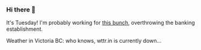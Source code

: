 ### Hi there :wave:

It's Tuesday! I'm probably working for [this bunch](https://github.com/kohofinancial), overthrowing the banking establishment.

Weather in Victoria BC: who knows, wttr.in is currently down...
